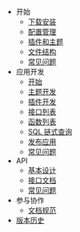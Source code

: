 - 开始
  - [下载安装](books/start-install)
  - [配置管理](books/start-option)
  - [插件和主题](books/start-apps)
  - [文件结构](books/start-structures)
  - [常见问题](books/start-faq)
- 应用开发
  - [开始](books/dev-app-start)
  - [主题开发](books/dev-app-theme)
  - [插件开发](books/dev-app-plugin)
  - [接口列表](books/dev-interfaces)
  - [函数列表](books/dev-functions)
  - [SQL 链式查询](books/dev-chainquery.md)
  - [发布应用](books/dev-app-publish)
  - [常见问题](books/dev-app-faq)
- API
  - [基本设计](books/dev-api-design)
  - [接口文档](books/dev-api-mods)
  <!-- - [通用模板](books/dev-api-common-template) -->
  - [常见问题](books/dev-api-faq)
- 参与协作
  - [文档规范](books/guide-docs)
- [版本历史](books/feat-history)
